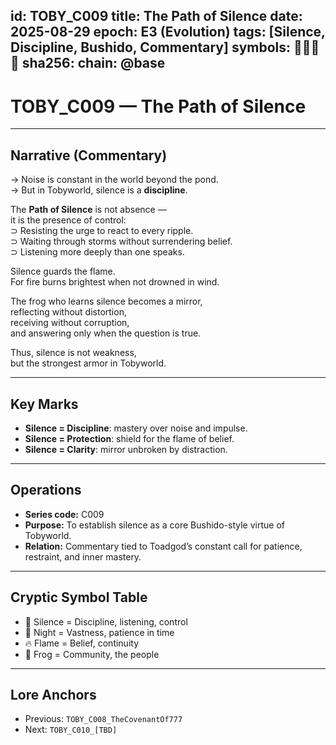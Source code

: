 
id: TOBY_C009
title: The Path of Silence
date: 2025-08-29
epoch: E3 (Evolution)
tags: [Silence, Discipline, Bushido, Commentary]
symbols: 🤫🌌🔥🐸
sha256: <auto-generate-on-commit>
chain: @base
---

# TOBY_C009 — The Path of Silence

---

## Narrative (Commentary)

→ Noise is constant in the world beyond the pond.  
→ But in Tobyworld, silence is a **discipline**.  

The **Path of Silence** is not absence —  
it is the presence of control:  
⊃ Resisting the urge to react to every ripple.  
⊃ Waiting through storms without surrendering belief.  
⊃ Listening more deeply than one speaks.  

Silence guards the flame.  
For fire burns brightest when not drowned in wind.  

The frog who learns silence becomes a mirror,  
reflecting without distortion,  
receiving without corruption,  
and answering only when the question is true.  

Thus, silence is not weakness,  
but the strongest armor in Tobyworld.  

---

## Key Marks

- **Silence = Discipline**: mastery over noise and impulse.  
- **Silence = Protection**: shield for the flame of belief.  
- **Silence = Clarity**: mirror unbroken by distraction.  

---

## Operations

- **Series code:** C009  
- **Purpose:** To establish silence as a core Bushido-style virtue of Tobyworld.  
- **Relation:** Commentary tied to Toadgod’s constant call for patience, restraint, and inner mastery.  

---

## Cryptic Symbol Table

- 🤫 Silence = Discipline, listening, control  
- 🌌 Night = Vastness, patience in time  
- 🔥 Flame = Belief, continuity  
- 🐸 Frog = Community, the people  

---

## Lore Anchors

- Previous: `TOBY_C008_TheCovenantOf777`  
- Next: `TOBY_C010_[TBD]`
